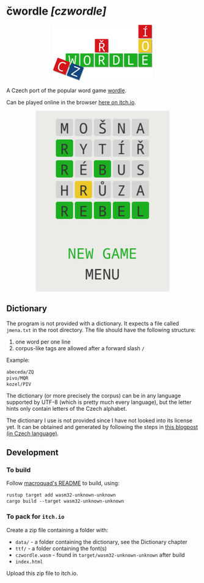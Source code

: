# čwordle _[czwordle]_

<p align="center">
  <img width="260" src="textures/logo.png">
</p>

A Czech port of the popular word game [wordle](https://www.powerlanguage.co.uk/wordle/).

Can be played online in the browser [here on itch.io](https://mamoot.itch.io/czwordle).

<p align="center">
  <img width="350" src="data/ui.png">
</p>

## Dictionary

The program is not provided with a dictionary. It expects a file called `jmena.txt` in the root directory. The file should have the following structure:

1. one word per one line
2. corpus-like tags are allowed after a forward slash `/`

Example:

```
abeceda/ZQ
pivo/MQR
kozel/PIV
```

The dictionary (or more precisely the corpus) can be in any language supported by UTF-8 (which is pretty much every language), but the letter hints only contain letters of the Czech alphabet.

The dictionary I use is not provided since I have not looked into its license yet. It can be obtained and generated by following the steps in [this blogpost (in Czech language)](http://szj.cz/seznam-ceskych-podstatnych-jmen/).

## Development

### To build

Follow [macroquad's README](https://github.com/not-fl3/macroquad) to build, using:

```
rustup target add wasm32-unknown-unknown
cargo build --target wasm32-unknown-unknown
```

### To pack for `itch.io`

Create a zip file containing a folder with:

- `data/` - a folder containing the dictionary, see the Dictionary chapter
- `ttf/` - a folder containing the font(s)
- `czwordle.wasm` - found in `target/wasm32-unknown-unknown` after build
- `index.html`

Upload this zip file to itch.io.
